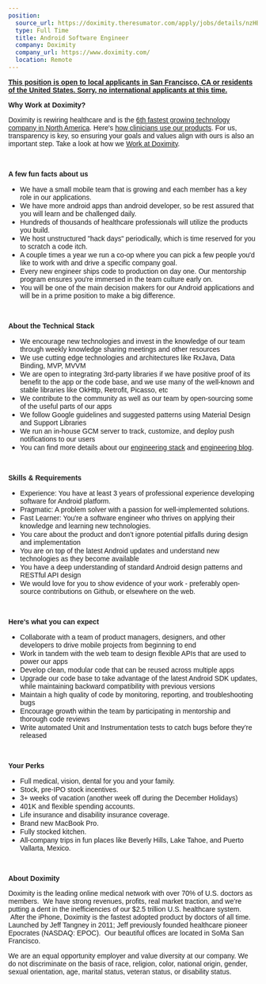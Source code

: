 ```yaml
---
position:
  source_url: https://doximity.theresumator.com/apply/jobs/details/nzHBIF
  type: Full Time
  title: Android Software Engineer
  company: Doximity
  company_url: https://www.doximity.com/
  location: Remote
---
```



<div class="job_description_padder">
<div class="job_description">
<p><strong><span style="font-family:arial,helvetica,sans-serif;"><u>This position is open to local applicants in San Francisco, CA or residents of the United States. Sorry, no international applicants at this time.</u></span></strong></p>

<p><span style="font-family:arial,helvetica,sans-serif;"><strong>Why Work at Doximity?</strong></span></p>

<p><span style="font-family:arial,helvetica,sans-serif;">Doximity is rewiring healthcare and is the <a href="http://www.prnewswire.com/news-releases/doximity-is-fastest-growing-company-in-bay-area-per-deloittes-2016-technology-fast-500-300367390.html">6th fastest growing technology company in North America</a>. Here's <a href="https://res.cloudinary.com/dhttas9u5/image/upload/WhyDocsUseDox-Infographic_20160930_adpvj6.pdf">how clinicians use our products</a>. For us, transparency is key, so ensuring your goals and values align with ours is also an important step. Take a look at how we <a href="https://workat.doximity.com/">Work at Doximity</a>.</span></p>

<p>&nbsp;</p>

<p><strong><span style="font-family:arial,helvetica,sans-serif;">A few fun facts about us</span></strong></p>

<ul>
<li><span style="font-family:arial,helvetica,sans-serif;">We have a small mobile team that is growing and each member has a key role in our applications.</span></li>
<li><span style="font-family:arial,helvetica,sans-serif;">We have more android apps than android developer, so be rest assured that you will learn and be challenged daily.</span></li>
<li><span style="font-family:arial,helvetica,sans-serif;">Hundreds of thousands of healthcare professionals will utilize the products you build.</span></li>
<li><span style="font-family:arial,helvetica,sans-serif;">We host unstructured "hack days" periodically, which is time reserved for you to scratch a code itch.</span></li>
<li><span style="font-family:arial,helvetica,sans-serif;">A couple times a year we run a co-op where you can pick a few people you'd like to work with and drive a specific company goal.</span></li>
<li><span style="font-family:arial,helvetica,sans-serif;">Every new engineer ships code to production on day one. Our mentorship program ensures you're immersed in the team&nbsp;culture early on.</span></li>
<li><span style="font-family:arial,helvetica,sans-serif;">You will be one of the main decision makers for our Android applications and will be in a prime position to make a big difference.</span></li>
</ul>

<p>&nbsp;</p>

<p><strong><span style="font-family:arial,helvetica,sans-serif;">About the Technical Stack</span></strong></p>

<ul>
<li><span style="font-family:arial,helvetica,sans-serif;">We encourage new technologies and invest in the knowledge of our team through weekly knowledge sharing meetings and other resources</span></li>
<li><span style="font-family:arial,helvetica,sans-serif;">We use cutting edge technologies and architectures like RxJava, Data Binding, MVP, MVVM</span></li>
<li><span style="font-family:arial,helvetica,sans-serif;">We are open to integrating 3rd-party libraries if we have positive proof of its benefit to the app or the code base, and we use many of the well-known and stable libraries like OkHttp, Retrofit, Picasso, etc</span></li>
<li><span style="font-family:arial,helvetica,sans-serif;">We contribute to the community as well as our team by open-sourcing some of the useful parts of our apps</span></li>
<li><span style="font-family:arial,helvetica,sans-serif;">We follow Google guidelines and suggested patterns using Material Design and Support Libraries</span></li>
<li><span style="font-family:arial,helvetica,sans-serif;">We run an in-house GCM server to track, customize, and deploy push notifications to our users</span></li>
<li><span style="font-family:arial,helvetica,sans-serif;">You can find more details about our <a href="https://engineering.doximity.com/pages/engineering-stack">engineering stack</a>&nbsp;and <a href="https://engineering.doximity.com/">engineering blog</a>.</span></li>
</ul>

<p>&nbsp;</p>

<p><strong><span style="font-family:arial,helvetica,sans-serif;">Skills &amp; Requirements</span></strong></p>

<ul>
<li><span style="font-family:arial,helvetica,sans-serif;">Experience: You have at least 3 years of professional experience developing software for Android platform.</span></li>
<li><span style="font-family:arial,helvetica,sans-serif;">Pragmatic: A problem solver with a passion for well-implemented solutions.</span></li>
<li><span style="font-family:arial,helvetica,sans-serif;">Fast Learner: You're a software engineer who thrives on applying their knowledge and learning new technologies.</span></li>
<li><span style="font-family:arial,helvetica,sans-serif;">You care about the product and don’t ignore potential pitfalls during design and implementation</span></li>
<li><span style="font-family:arial,helvetica,sans-serif;">You are on top of the latest Android updates and understand new technologies as they become available</span></li>
<li><span style="font-family:arial,helvetica,sans-serif;">You have a deep understanding of standard Android design patterns and RESTful API design</span></li>
<li><span style="font-family:arial,helvetica,sans-serif;">We would love for you to show evidence of your work - preferably open-source contributions on Github, or elsewhere on the web.</span></li>
</ul>

<p>&nbsp;</p>

<p><strong><span style="font-family:arial,helvetica,sans-serif;">Here's what you can expect</span></strong></p>

<ul>
<li><span style="font-family:arial,helvetica,sans-serif;">Collaborate with a team of product managers, designers, and other developers to drive mobile projects from beginning to end</span></li>
<li><span style="font-family:arial,helvetica,sans-serif;">Work in tandem with the web team to design flexible APIs that are used to power our apps</span></li>
<li><span style="font-family:arial,helvetica,sans-serif;">Develop clean, modular code that can be reused across multiple apps</span></li>
<li><span style="font-family:arial,helvetica,sans-serif;">Upgrade our code base to take advantage of the latest Android SDK updates, while maintaining backward compatibility with previous versions</span></li>
<li><span style="font-family:arial,helvetica,sans-serif;">Maintain a high quality of code by monitoring, reporting, and troubleshooting bugs</span></li>
<li><span style="font-family:arial,helvetica,sans-serif;">Encourage growth within the team by participating in mentorship and thorough code reviews</span></li>
<li><span style="font-family:arial,helvetica,sans-serif;">Write automated Unit and Instrumentation tests to catch bugs before they’re released</span></li>
</ul>

<p>&nbsp;</p>

<p><strong><span style="font-family:arial,helvetica,sans-serif;">Your Perks</span></strong></p>

<ul>
<li><span style="font-family:arial,helvetica,sans-serif;">Full medical, vision, dental for you and your family.</span></li>
<li><span style="font-family:arial,helvetica,sans-serif;">Stock, pre-IPO stock incentives.</span></li>
<li><span style="font-family:arial,helvetica,sans-serif;">3+ weeks of vacation (another week off during the December Holidays)</span></li>
<li><span style="font-family:arial,helvetica,sans-serif;">401K and flexible spending accounts.</span></li>
<li><span style="font-family:arial,helvetica,sans-serif;">Life insurance and disability insurance coverage.</span></li>
<li><span style="font-family:arial,helvetica,sans-serif;">Brand new MacBook Pro.</span></li>
<li><span style="font-family:arial,helvetica,sans-serif;">Fully stocked kitchen.</span></li>
<li><span style="font-family:arial,helvetica,sans-serif;">All-company trips in fun places like Beverly Hills, Lake Tahoe, and Puerto Vallarta, Mexico.</span></li>
</ul>

<p>&nbsp;</p>

<p><strong><span style="font-family:arial,helvetica,sans-serif;">About Doximity</span></strong></p>

<p><span style="font-family:arial,helvetica,sans-serif;">Doximity is the leading online medical network with over 70% of U.S. doctors as members. &nbsp;We have strong revenues, profits, real market traction, and we’re putting a dent in the inefficiencies of our $2.5 trillion U.S. healthcare system. &nbsp;After the iPhone, Doximity is the fastest adopted product by doctors of all time. Launched by Jeff Tangney in 2011; Jeff previously founded healthcare pioneer Epocrates (NASDAQ: EPOC). &nbsp;Our beautiful offices are located in SoMa San Francisco.</span></p>

<p><span style="font-family:arial,helvetica,sans-serif;">We are an equal opportunity employer and value diversity at our company. We do not discriminate on the basis of race, religion, color, national origin, gender, sexual orientation, age, marital status, veteran status, or disability status.</span></p>
</div>

</div>
